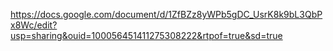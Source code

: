 https://docs.google.com/document/d/1ZfBZz8yWPb5gDC_UsrK8k9bL3QbPx8Wc/edit?usp=sharing&ouid=100056451411275308222&rtpof=true&sd=true
